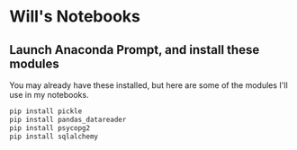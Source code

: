 # Will's Notebooks

## Launch Anaconda Prompt, and install these modules

You may already have these installed, but here are some of the modules I'll use in my notebooks.

```bash
pip install pickle
pip install pandas_datareader
pip install psycopg2
pip install sqlalchemy
```